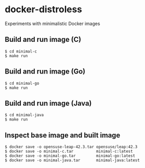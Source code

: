 # docker-distroless

Experiments with minimalistic Docker images

## Build and run image (C)

    $ cd minimal-c
    $ make run

## Build and run image (Go)

    $ cd minimal-go
    $ make run

## Build and run image (Java)

    $ cd minimal-java
    $ make run

## Inspect base image and built image

    $ docker save -o opensuse-leap-42.3.tar opensuse/leap:42.3
    $ docker save -o minimal-c.tar          minimal-c:latest
    $ docker save -o minimal-go.tar         minimal-go:latest
    $ docker save -o minimal-java.tar       minimal-java:latest
